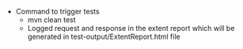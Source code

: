 - Command to trigger tests
  - mvn clean test
  - Logged request and response in the extent report which will be generated in test-output/ExtentReport.html file
